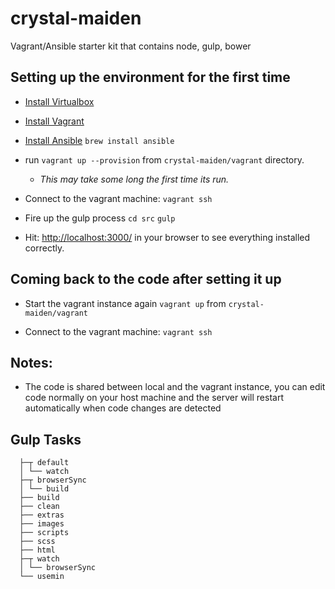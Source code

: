 # crystal-maiden
Vagrant/Ansible starter kit that contains node, gulp, bower

## Setting up the environment for the first time

* [Install Virtualbox](http://virtualbox.org)

* [Install Vagrant](http://vagrantup.com)

* [Install Ansible](http://ansible.com) `brew install ansible`

* run `vagrant up --provision` from `crystal-maiden/vagrant` directory.
  * *This may take some long the first time its run.*

* Connect to the vagrant machine: `vagrant ssh`

* Fire up the gulp process
`cd src`
`gulp`

* Hit: [http://localhost:3000/](http://localhost:3000) in your browser to see everything installed correctly.

## Coming back to the code after setting it up

* Start the vagrant instance again `vagrant up` from `crystal-maiden/vagrant`

* Connect to the vagrant machine: `vagrant ssh`

## Notes:

* The code is shared between local and the vagrant instance, you can edit
  code normally on your host machine and the server will restart automatically
  when code changes are detected

## Gulp Tasks

      ├─┬ default
      │ └── watch
      ├─┬ browserSync
      │ └── build
      ├── build
      ├── clean
      ├── extras
      ├── images
      ├── scripts
      ├── scss
      ├── html
      ├─┬ watch
      │ └── browserSync
      └── usemin
